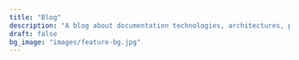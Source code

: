 ```yaml
---
title: "Blog"
description: "A blog about documentation technologies, architectures, processes, and methodologies."
draft: false
bg_image: "images/feature-bg.jpg"
---
```

